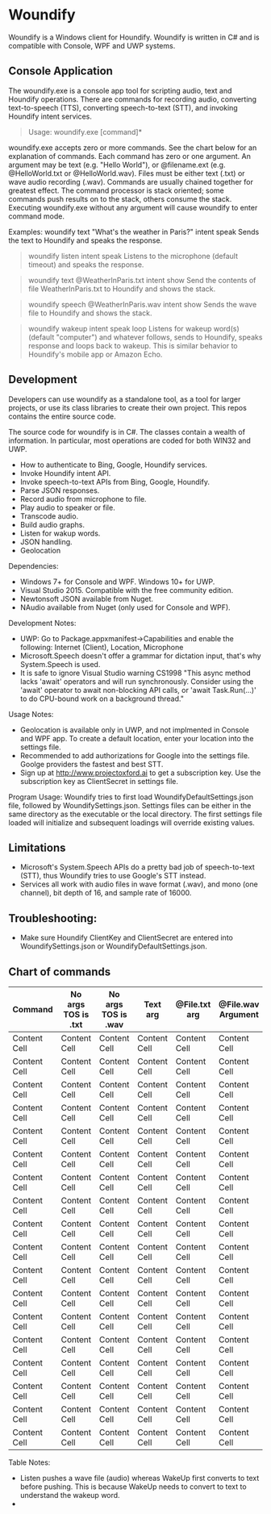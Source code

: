 # Woundify
Woundify is a Windows client for Houndify. Woundify is written in C# and is compatible with Console, WPF and UWP systems.

## Console Application
The woundify.exe is a console app tool for scripting audio, text and Houndify operations. There are commands for recording audio, converting text-to-speech (TTS), converting speech-to-text (STT), and invoking Houndify intent services.

> Usage: woundify.exe [command]*

woundify.exe accepts zero or more commands. See the chart below for an explanation of commands. Each command has zero or one argument. An argument may be text (e.g. "Hello World"), or @filename.ext (e.g. @HelloWorld.txt or @HelloWorld.wav). Files must be either text (.txt) or wave audio recording (.wav). Commands are usually chained together for greatest effect. The command processor is stack oriented; some commands push results on to the stack, others consume the stack. Executing woundify.exe without any argument will cause woundify to enter command mode.

Examples:
woundify text "What's the weather in Paris?" intent speak  Sends the text to Houndify and speaks the response.
  
> woundify listen intent speak
> Listens to the microphone (default timeout) and speaks the response.
  
> woundify text @WeatherInParis.txt intent show
> Send the contents of file WeatherInParis.txt to Houndify and shows the stack.
  
> woundify speech @WeatherInParis.wav intent show
> Sends the wave file to Houndify and shows the stack.
  
> woundify wakeup intent speak loop
> Listens for wakeup word(s) (default "computer") and whatever follows, sends to Houndify, speaks response and loops back to wakeup. This is similar behavior to Houndify's mobile app or Amazon Echo.

## Development
Developers can use woundify as a standalone tool, as a tool for larger projects, or use its class libraries to create their own project. This repos contains the entire source code.

The source code for woundify is in C#. The classes contain a wealth of information. In particular, most operations are coded for both WIN32 and UWP.
* How to authenticate to Bing, Google, Houndify services.
* Invoke Houndify intent API.
* Invoke speech-to-text APIs from Bing, Google, Houndify.
* Parse JSON responses.
* Record audio from microphone to file.
* Play audio to speaker or file.
* Transcode audio.
* Build audio graphs.
* Listen for wakup words.
* JSON handling.
* Geolocation

Dependencies:
* Windows 7+ for Console and WPF. Windows 10+ for UWP.
* Visual Studio 2015. Compatible with the free community edition.
* Newtonsoft JSON available from Nuget.
* NAudio available from Nuget (only used for Console and WPF).

Development Notes:
* UWP: Go to Package.appxmanifest->Capabilities and enable the following: Internet (Client), Location, Microphone
* Microsoft.Speech doesn't offer a grammar for dictation input, that's why System.Speech is used.
* It is safe to ignore Visual Studio warning CS1998 "This async method lacks 'await' operators and will run synchronously. Consider using the 'await' operator to await non-blocking API calls, or 'await Task.Run(...)' to do CPU-bound work on a background thread."

Usage Notes:
* Geolocation is available only in UWP, and not implmented in Console and WPF app. To create a default location, enter your location into the settings file.
* Recommended to add authorizations for Google into the settings file. Goolge providers the fastest and best STT.
* Sign up at http://www.projectoxford.ai to get a subscription key. Use the subscription key as ClientSecret in settings file.

Program Usage:
Woundify tries to first load WoundifyDefaultSettings.json file, followed by WoundifySettings.json. Settings files can be either in the same directory as the executable or the local directory. The first settings file loaded will initialize and subsequent loadings will override existing values. 

## Limitations
* Microsoft's System.Speech APIs do a pretty bad job of speech-to-text (STT), thus Woundify tries to use Google's STT instead.
* Services all work with audio files in wave format (.wav), and mono (one channel), bit depth of 16, and sample rate of 16000.

## Troubleshooting:
* Make sure Houndify ClientKey and ClientSecret are entered into WoundifySettings.json or WoundifyDefaultSettings.json.

## Chart of commands

| Command           | No args TOS is .txt | No args TOS is .wav | Text arg            | @File.txt arg       | @File.wav Argument  |
| ----------------- | ------------------- | ------------------- |  ------------------ | ------------------- | ------------------- |
| Content Cell      | Content Cell        | Content Cell        | Content Cell        | Content Cell        | Content Cell        |
| Content Cell      | Content Cell        | Content Cell        | Content Cell        | Content Cell        | Content Cell        |
| Content Cell      | Content Cell        | Content Cell        | Content Cell        | Content Cell        | Content Cell        |
| Content Cell      | Content Cell        | Content Cell        | Content Cell        | Content Cell        | Content Cell        |
| Content Cell      | Content Cell        | Content Cell        | Content Cell        | Content Cell        | Content Cell        |
| Content Cell      | Content Cell        | Content Cell        | Content Cell        | Content Cell        | Content Cell        |
| Content Cell      | Content Cell        | Content Cell        | Content Cell        | Content Cell        | Content Cell        |
| Content Cell      | Content Cell        | Content Cell        | Content Cell        | Content Cell        | Content Cell        |
| Content Cell      | Content Cell        | Content Cell        | Content Cell        | Content Cell        | Content Cell        |
| Content Cell      | Content Cell        | Content Cell        | Content Cell        | Content Cell        | Content Cell        |
| Content Cell      | Content Cell        | Content Cell        | Content Cell        | Content Cell        | Content Cell        |
| Content Cell      | Content Cell        | Content Cell        | Content Cell        | Content Cell        | Content Cell        |
| Content Cell      | Content Cell        | Content Cell        | Content Cell        | Content Cell        | Content Cell        |
| Content Cell      | Content Cell        | Content Cell        | Content Cell        | Content Cell        | Content Cell        |
| Content Cell      | Content Cell        | Content Cell        | Content Cell        | Content Cell        | Content Cell        |
| Content Cell      | Content Cell        | Content Cell        | Content Cell        | Content Cell        | Content Cell        |
| Content Cell      | Content Cell        | Content Cell        | Content Cell        | Content Cell        | Content Cell        |
| Content Cell      | Content Cell        | Content Cell        | Content Cell        | Content Cell        | Content Cell        |

Table Notes:
* Listen pushes a wave file (audio) whereas WakeUp first converts to text before pushing. This is because WakeUp needs to convert to text to understand the wakeup word.
* 
